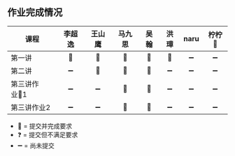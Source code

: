 ## 作业完成情况

| 课程        | 李超逸 | 王山鹰 | 马九思 | 吴翰   | 洪璋   | naru  | 柠柠🍋 |
| ---------- |:-----:|:-----:|:-----:|:-----: |:-----:|:-----:|:-----:|
| 第一讲      | 💯    | 💯     | 💯    | 💯     | 💯     | ➖    | ➖    |
| 第二讲      | ➖    | 💯     | 💯    | 💯     | ➖     | ➖    | ➖    |
| 第三讲作业1  | ➖    | ➖     | 💯    | 💯     | ➖     | ➖    | ➖    |
| 第三讲作业2  | ➖    | ➖     | 💯    | 💯     | ➖     | ➖    | ➖    |

* 💯 = 提交并完成要求
* ❓ = 提交但不满足要求
* ➖ = 尚未提交
